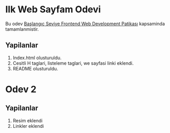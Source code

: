 # Ilk Web Sayfam Odevi
Bu odev [Başlangıç Seviye Frontend Web Development Patikası](https://app.patika.dev/paths/baslangic-seviye-frontend-web-development-patikasi) kapsaminda tamamlanmistir. 
## Yapilanlar
1. Index.html olusturuldu.
2. Cesitli H taglari, listeleme taglari, we sayfasi linki eklendi.
3. README olusturuldu.

# Odev 2
## Yapilanlar
1. Resim eklendi
2. Linkler eklendi